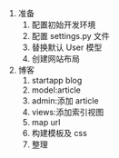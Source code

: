 1. 准备
   1. 配置初始开发环境
   2. 配置 settings.py 文件
   3. 替换默认 User 模型
   4. 创建网站布局
2. 博客
   1. startapp blog
   2. model:article
   3. admin:添加 article
   4. views:添加索引视图
   5. map url
   6. 构建模板及 css
   7. 整理